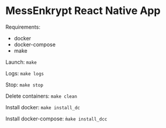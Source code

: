 # MessEnkrypt React Native App

Requirements:
   - docker
   - docker-compose
   - make


Launch:
	```make```
	
Logs:
	```make logs```

Stop:
	```make stop```

Delete containers:
	```make clean```

Install docker:
	```make install_dc```

Install docker-compose:
	```m̀ake install_dcc```

